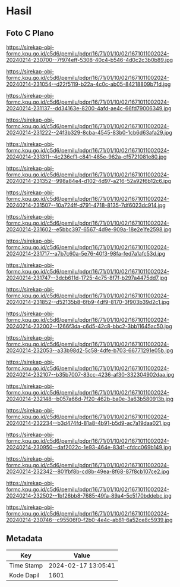 # Hasil

## Foto C Plano

https://sirekap-obj-formc.kpu.go.id/c5d6/pemilu/pdpr/16/71/01/10/02/1671011002024-20240214-230700--7f974eff-5308-40c4-b546-4d0c2c3b0b89.jpg

https://sirekap-obj-formc.kpu.go.id/c5d6/pemilu/pdpr/16/71/01/10/02/1671011002024-20240214-231054--d22f5119-b22a-4c0c-ab05-84218809b71d.jpg

https://sirekap-obj-formc.kpu.go.id/c5d6/pemilu/pdpr/16/71/01/10/02/1671011002024-20240214-231137--dd34163e-8200-4afd-ae4c-66fd79006349.jpg

https://sirekap-obj-formc.kpu.go.id/c5d6/pemilu/pdpr/16/71/01/10/02/1671011002024-20240214-231222--24f3b329-8cba-4545-83b0-1cb6d63afa29.jpg

https://sirekap-obj-formc.kpu.go.id/c5d6/pemilu/pdpr/16/71/01/10/02/1671011002024-20240214-231311--4c236cf1-c841-485e-962a-cf5721081e80.jpg

https://sirekap-obj-formc.kpu.go.id/c5d6/pemilu/pdpr/16/71/01/10/02/1671011002024-20240214-231352--998a84e4-d102-4d97-a216-52a92f6b12c6.jpg

https://sirekap-obj-formc.kpu.go.id/c5d6/pemilu/pdpr/16/71/01/10/02/1671011002024-20240214-231507--10a724ff-d791-4718-8135-7df6023dc914.jpg

https://sirekap-obj-formc.kpu.go.id/c5d6/pemilu/pdpr/16/71/01/10/02/1671011002024-20240214-231602--e5bbc397-6567-4d9e-909a-18e2e1fe2598.jpg

https://sirekap-obj-formc.kpu.go.id/c5d6/pemilu/pdpr/16/71/01/10/02/1671011002024-20240214-231717--a7b7c60a-5e76-40f3-98fa-fed7a1afc53d.jpg

https://sirekap-obj-formc.kpu.go.id/c5d6/pemilu/pdpr/16/71/01/10/02/1671011002024-20240214-231747--3dcb611d-1725-4c75-8f7f-b297a4475dd7.jpg

https://sirekap-obj-formc.kpu.go.id/c5d6/pemilu/pdpr/16/71/01/10/02/1671011002024-20240214-231852--d52135b8-6fb9-4df9-8170-3f903b39d2c1.jpg

https://sirekap-obj-formc.kpu.go.id/c5d6/pemilu/pdpr/16/71/01/10/02/1671011002024-20240214-232002--1266f3da-c6d5-42c8-bbc2-3bb11645ac50.jpg

https://sirekap-obj-formc.kpu.go.id/c5d6/pemilu/pdpr/16/71/01/10/02/1671011002024-20240214-232053--a33b98d2-5c58-4dfe-b703-66771291e05b.jpg

https://sirekap-obj-formc.kpu.go.id/c5d6/pemilu/pdpr/16/71/01/10/02/1671011002024-20240214-232107--b35b7007-83cc-4236-af30-332304902daa.jpg

https://sirekap-obj-formc.kpu.go.id/c5d6/pemilu/pdpr/16/71/01/10/02/1671011002024-20240214-232148--b057a66d-7f20-462b-ba0e-3a63b580913b.jpg

https://sirekap-obj-formc.kpu.go.id/c5d6/pemilu/pdpr/16/71/01/10/02/1671011002024-20240214-232234--b3d474fd-81a8-4b91-b5d9-ac7a19daa021.jpg

https://sirekap-obj-formc.kpu.go.id/c5d6/pemilu/pdpr/16/71/01/10/02/1671011002024-20240214-230950--daf2022c-1e93-464e-83d1-cfdcc069b149.jpg

https://sirekap-obj-formc.kpu.go.id/c5d6/pemilu/pdpr/16/71/01/10/02/1671011002024-20240214-232342--801fbf8b-cd8b-49ea-8f68-87f8cb107ce2.jpg

https://sirekap-obj-formc.kpu.go.id/c5d6/pemilu/pdpr/16/71/01/10/02/1671011002024-20240214-232502--1bf26bb8-7685-49fa-89a4-5c5170bddebc.jpg

https://sirekap-obj-formc.kpu.go.id/c5d6/pemilu/pdpr/16/71/01/10/02/1671011002024-20240214-230746--c95506f0-f2b0-4e4c-ab81-6a52ce8c5939.jpg


## Metadata

| Key        | Value               |
| ---------- | ------------------- |
| Time Stamp | 2024-02-17 13:05:41 |
| Kode Dapil | 1601                |



